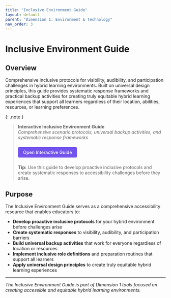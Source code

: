 ```yaml
---
title: "Inclusive Environment Guide"
layout: default
parent: "Dimension 1: Environment & Technology"
nav_order: 3
---
```


# Inclusive Environment Guide


## Overview

Comprehensive inclusive protocols for visibility, audibility, and participation challenges in hybrid learning environments. Built on universal design principles, this guide provides systematic response frameworks and practical backup activities for creating truly equitable hybrid learning experiences that support all learners regardless of their location, abilities, resources, or learning preferences.

{: .note }
> **Interactive Inclusive Environment Guide**  
> *Comprehensive scenario protocols, universal backup activities, and systematic response frameworks*
>
> <a href="{{ '/assets/tools/hybrid-learning-environment-inclusive-guide.html' | relative_url }}" style="display: inline-block; background: #7253ed; color: white; padding: 8px 16px; text-decoration: none; border-radius: 4px; font-weight: 500; margin: 8px 0; font-size: 14px;">
> <i class="fas fa-universal-access"></i> Open Interactive Guide
> </a>
>
> **Tip:** Use this guide to develop proactive inclusive protocols and create systematic responses to accessibility challenges before they arise.

## Purpose

The Inclusive Environment Guide serves as a comprehensive accessibility resource that enables educators to:

- **Develop proactive inclusive protocols** for your hybrid environment before challenges arise
- **Create systematic responses** to visibility, audibility, and participation barriers
- **Build universal backup activities** that work for everyone regardless of location or resources
- **Implement inclusive role definitions** and preparation routines that support all learners
- **Apply universal design principles** to create truly equitable hybrid learning experiences

---

*The Inclusive Environment Guide is part of Dimension 1 tools focused on creating accessible and equitable hybrid learning environments.*
